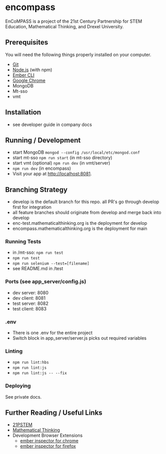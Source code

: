 # encompass

EnCoMPASS is a project of the 21st Century Partnership for STEM Education, Mathematical Thinking, and Drexel University.

## Prerequisites

You will need the following things properly installed on your computer.

- [Git](https://git-scm.com/)
- [Node.js](https://nodejs.org/) (with npm)
- [Ember CLI](https://ember-cli.com/)
- [Google Chrome](https://google.com/chrome/)
- MongoDB
- Mt-sso
- vmt

## Installation

- see developer guide in company docs

## Running / Development

- start MongoDB `mongod --config /usr/local/etc/mongod.conf`
- start mt-sso `npm run start` (in mt-sso directory)
- start vmt (optional) `npm run dev` (in vmt/server)
- `npm run dev` (in encompass)
- Visit your app at [http://localhost:8081](http://localhost:8081).

## Branching Strategy

- develop is the default branch for this repo. all PR's go through develop first for integration
- all feature branches should originate from develop and merge back into develop
- enc-test.mathematicalthinking.org is the deployment for develop
- encompass.mathematicalthinking.org is the deployment for main

### Running Tests

- in /mt-sso: `npm run test`
- `npm run test`
- `npm run selenium --test=[filename]`
- see README.md in /test

### Ports (see app_server/config.js)

- dev server: 8080
- dev client: 8081
- test server: 8082
- test client: 8083

### .env

- There is one .env for the entire project
- Switch block in app_server/server.js picks out required variables

### Linting

- `npm run lint:hbs`
- `npm run lint:js`
- `npm run lint:js -- --fix`

### Deploying

See private docs.

## Further Reading / Useful Links

- [21PSTEM](https://21pstem.org/)
- [Mathematical Thinking](https://mathematicalthinking.org/)
- Development Browser Extensions
  - [ember inspector for chrome](https://chrome.google.com/webstore/detail/ember-inspector/bmdblncegkenkacieihfhpjfppoconhi)
  - [ember inspector for firefox](https://addons.mozilla.org/en-US/firefox/addon/ember-inspector/)
